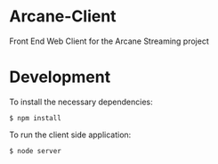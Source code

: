 # Arcane-Client
Front End Web Client for the Arcane Streaming project

# Development

To install the necessary dependencies:
```
$ npm install
```
To run the client side application:

```
$ node server
```
